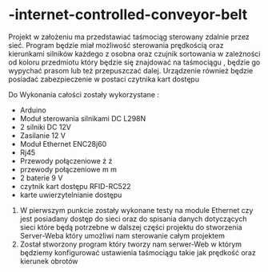 # -internet-controlled-conveyor-belt

Projekt w założeniu ma przedstawiać taśmociąg sterowany zdalnie przez sieć. Program będzie miał możliwość sterowania prędkością oraz kierunkami silników każdego z osobna oraz czujnik sortowania w zależności od koloru przedmiotu który będzie się znajdować na taśmociągu , będzie go wypychać prasom lub też przepuszczać dalej. Urządzenie również będzie posiadać zabezpieczenie w postaci czytnika kart dostępu 

Do Wykonania całości zostały wykorzystane :
- Arduino 
- Moduł sterowania silnikami DC L298N 
- 2 silniki DC 12V 
- Zasilanie 12 V
- Moduł Ethernet ENC28j60 
- Rj45 
- Przewody połączeniowe ź ź 
- przewody połączeniowe m m 
- 2 baterie 9 V 
- czytnik kart dostępu RFID-RC522
- karte uwierzytelnianie dostępu 



1. W pierwszym punkcie zostały wykonane testy na module Ethernet czy jest posiadany dostęp do sieci oraz do spisania danych dotyczących sieci które będą potrzebne w dalszej części projektu do stworzenia Server-Weba który umożliwi nam sterowanie całym projektem 
2. Został stworzony program który tworzy nam serwer-Web w którym będziemy konfigurować ustawienia taśmociągu takie jak prędkość oraz kierunek obrotów 

